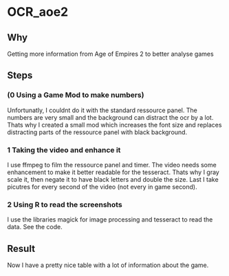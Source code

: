 # OCR_aoe2
## Why
Getting more information from Age of Empires 2 to better analyse games

## Steps

### (0 Using a Game Mod to make numbers)
Unfortunatly, I couldnt do it with the standard ressource panel. The numbers are very small and the background can distract the ocr by a lot. Thats why I created a small mod which increases the font size and replaces distracting parts of the ressource panel with black background.

### 1 Taking the video and enhance it
I use ffmpeg to film the ressource panel and timer.  The video needs some enhancement to make it better readable for the tesseract. Thats why I gray scale it, then negate it to have black letters and double the size.
Last I take picutres for every second of the video (not every in game second).

### 2 Using R to read the screenshots
I use the libraries magick for image processing and tesseract to read the data. See the code.

## Result
Now I have a pretty nice table with a lot of information about the game.
